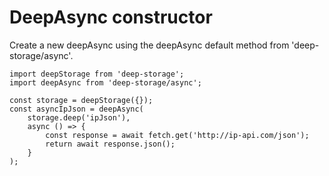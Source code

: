 # DeepAsync constructor

Create a new deepAsync using the deepAsync default method from 'deep-storage/async'. 

```
import deepStorage from 'deep-storage';
import deepAsync from 'deep-storage/async';

const storage = deepStorage({});
const asyncIpJson = deepAsync(
    storage.deep('ipJson'),
    async () => {
        const response = await fetch.get('http://ip-api.com/json');
        return await response.json();
    }
);
```



